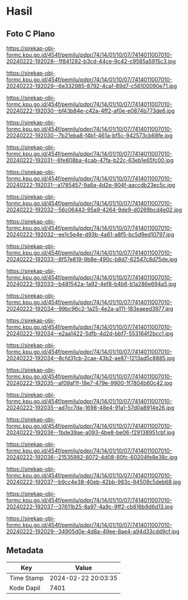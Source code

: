 # Hasil

## Foto C Plano

https://sirekap-obj-formc.kpu.go.id/454f/pemilu/pdpr/74/14/01/10/07/7414011007010-20240222-192028--1f841282-b3cd-44ce-9c42-c9585a5915c3.jpg

https://sirekap-obj-formc.kpu.go.id/454f/pemilu/pdpr/74/14/01/10/07/7414011007010-20240222-192029--6e332985-8792-4caf-89d7-c56100090e71.jpg

https://sirekap-obj-formc.kpu.go.id/454f/pemilu/pdpr/74/14/01/10/07/7414011007010-20240222-192030--bf43b84e-c42a-4ff2-af0e-e0874b773de6.jpg

https://sirekap-obj-formc.kpu.go.id/454f/pemilu/pdpr/74/14/01/10/07/7414011007010-20240222-192030--7b21eba8-f4b1-461a-bf5c-942573cb68fe.jpg

https://sirekap-obj-formc.kpu.go.id/454f/pemilu/pdpr/74/14/01/10/07/7414011007010-20240222-192031--6fe808ba-4cab-47fa-b22c-63eb1e65fc00.jpg

https://sirekap-obj-formc.kpu.go.id/454f/pemilu/pdpr/74/14/01/10/07/7414011007010-20240222-192031--a1785457-9a8a-4d2e-904f-aaccdb23ec5c.jpg

https://sirekap-obj-formc.kpu.go.id/454f/pemilu/pdpr/74/14/01/10/07/7414011007010-20240222-192032--56c06443-95a9-4264-9de9-d0269bcd4e02.jpg

https://sirekap-obj-formc.kpu.go.id/454f/pemilu/pdpr/74/14/01/10/07/7414011007010-20240222-192032--ee1c5e4e-d93b-4a61-a8f5-bc5d9ed10797.jpg

https://sirekap-obj-formc.kpu.go.id/454f/pemilu/pdpr/74/14/01/10/07/7414011007010-20240222-192033--8f57e819-9b8e-490c-b8d7-62547c8d75de.jpg

https://sirekap-obj-formc.kpu.go.id/454f/pemilu/pdpr/74/14/01/10/07/7414011007010-20240222-192033--b481542a-1a92-4ef8-b4b6-b1a286e694a5.jpg

https://sirekap-obj-formc.kpu.go.id/454f/pemilu/pdpr/74/14/01/10/07/7414011007010-20240222-192034--99bc96c2-1a25-4e2a-a111-183eaeed3977.jpg

https://sirekap-obj-formc.kpu.go.id/454f/pemilu/pdpr/74/14/01/10/07/7414011007010-20240222-192034--e2aa1422-5dfb-4d2d-bbf7-553164f2bcc1.jpg

https://sirekap-obj-formc.kpu.go.id/454f/pemilu/pdpr/74/14/01/10/07/7414011007010-20240222-192034--8cfd31cb-2cae-43b2-ae87-1213ad5c8885.jpg

https://sirekap-obj-formc.kpu.go.id/454f/pemilu/pdpr/74/14/01/10/07/7414011007010-20240222-192035--af09af1f-18e7-479e-9900-1f7804b60c42.jpg

https://sirekap-obj-formc.kpu.go.id/454f/pemilu/pdpr/74/14/01/10/07/7414011007010-20240222-192035--ad7cc7da-1698-48e4-91a1-57d0a8914e26.jpg

https://sirekap-obj-formc.kpu.go.id/454f/pemilu/pdpr/74/14/01/10/07/7414011007010-20240222-192036--1bde39ae-a093-4be8-be06-f29138951cbf.jpg

https://sirekap-obj-formc.kpu.go.id/454f/pemilu/pdpr/74/14/01/10/07/7414011007010-20240222-192036--21535982-8072-4d08-80fc-60204fe8e38c.jpg

https://sirekap-obj-formc.kpu.go.id/454f/pemilu/pdpr/74/14/01/10/07/7414011007010-20240222-192037--b9cc4e38-40eb-42bb-983c-94509c5deb68.jpg

https://sirekap-obj-formc.kpu.go.id/454f/pemilu/pdpr/74/14/01/10/07/7414011007010-20240222-192037--37611b25-8a97-4a9c-9ff2-cb816b9d6d13.jpg

https://sirekap-obj-formc.kpu.go.id/454f/pemilu/pdpr/74/14/01/10/07/7414011007010-20240222-192029--34905d0e-4d8a-49ee-8ae4-a94d33cdd9cf.jpg


## Metadata

| Key        | Value               |
| ---------- | ------------------- |
| Time Stamp | 2024-02-22 20:03:35 |
| Kode Dapil | 7401                |



